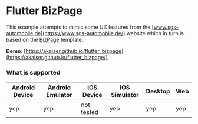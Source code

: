# Flutter BizPage

This example attempts to mimic some UX features from
the [www.sgs-automobile.de](https://www.sgs-automobile.de/) website which in turn is based on
the [BizPage](https://bootstrapmade.com/demo/templates/BizPage/) template.

**Demo**: [https://akaiser.github.io/flutter_bizpage](https://akaiser.github.io/flutter_bizpage/)

### What is supported

| Android Device | Android Emulator | iOS Device | iOS Simulator | Desktop | Web |
|----------------|------------------|------------|---------------|---------|-----|
| yep            | yep              | not tested | yep           | yep     | yep |
